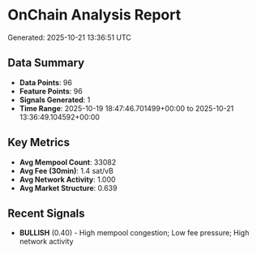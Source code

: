 # OnChain Analysis Report
Generated: 2025-10-21 13:36:51 UTC

## Data Summary
- **Data Points**: 96
- **Feature Points**: 96
- **Signals Generated**: 1
- **Time Range**: 2025-10-19 18:47:46.701499+00:00 to 2025-10-21 13:36:49.104592+00:00

## Key Metrics
- **Avg Mempool Count**: 33082
- **Avg Fee (30min)**: 1.4 sat/vB
- **Avg Network Activity**: 1.000
- **Avg Market Structure**: 0.639

## Recent Signals
- **BULLISH** (0.40) - High mempool congestion; Low fee pressure; High network activity
